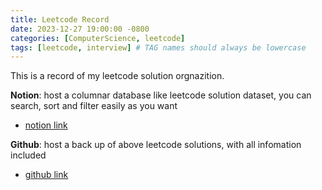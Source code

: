 ```yaml
---
title: Leetcode Record
date: 2023-12-27 19:00:00 -0800
categories: [ComputerScience, leetcode]
tags: [leetcode, interview] # TAG names should always be lowercase
---
```


This is a record of my leetcode solution orgnazition.

**Notion**: host a columnar database like leetcode solution dataset, you can search, sort and filter easily as you want

- [notion link](https://resolute-feels-15f.notion.site/49e0dbff6672498c8c602b2f51ab5d85?v=8b3e12499b7a48838ebad123920009c3)

**Github**: host a back up of above leetcode solutions, with all infomation included

- [github link](https://github.com/realones/LeetCodeNotionBackup/tree/main/LeetCode%2049e0dbff6672498c8c602b2f51ab5d85)
